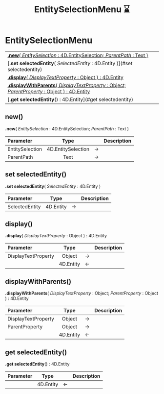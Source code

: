 ﻿---
layout: default
title: EntitySelectionMenu ⌛
parent: Classes
---

# EntitySelectionMenu

|   |
|:---|
|[**.new**( *EntitySelection* : 4D.EntitySelection; *ParentPath* : Text )](#new)<br>|
|[**.set selectedEntity**( *SelectedEntity* : 4D.Entity )](#set selectedentity)<br>|
|[**.display**( *DisplayTextProperty* : Object ) : 4D.Entity](#display)<br>|
|[**.displayWithParents**( *DisplayTextProperty* : Object; *ParentProperty* : Object ) : 4D.Entity](#displaywithparents)<br>|
|[**.get selectedEntity**() : 4D.Entity](#get selectedentity)<br>|


## new()
**.new**( *EntitySelection* : 4D.EntitySelection; *ParentPath* : Text )

|Parameter|Type|   |Description|
|:---|:---:|:---:|:---:|
|EntitySelection|4D.EntitySelection|->|<Description>|
|ParentPath|Text|->|<Description>|

## set selectedEntity()
**.set selectedEntity**( *SelectedEntity* : 4D.Entity )

|Parameter|Type|   |Description|
|:---|:---:|:---:|:---:|
|SelectedEntity|4D.Entity|->|<Description>|

## display()
**.display**( *DisplayTextProperty* : Object ) : 4D.Entity

|Parameter|Type|   |Description|
|:---|:---:|:---:|:---:|
|DisplayTextProperty|Object|->|<Description>|
||4D.Entity|<-|<Description>|

## displayWithParents()
**.displayWithParents**( *DisplayTextProperty* : Object; *ParentProperty* : Object ) : 4D.Entity

|Parameter|Type|   |Description|
|:---|:---:|:---:|:---:|
|DisplayTextProperty|Object|->|<Description>|
|ParentProperty|Object|->|<Description>|
||4D.Entity|<-|<Description>|

## get selectedEntity()
**.get selectedEntity**() : 4D.Entity

|Parameter|Type|   |Description|
|:---|:---:|:---:|:---:|
||4D.Entity|<-|<Description>|

